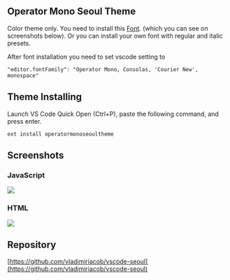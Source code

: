 ## Operator Mono Seoul Theme

Color theme only. You need to install this [Font](https://www.typography.com/blog/introducing-operator). (which you can see on screenshots below).
Or you can install your own font with regular and italic presets.

After font installation you need to set vscode setting to

```
"editor.fontFamily": "Operator Mono, Consolas, 'Courier New', monospace"
```

## Theme Installing

Launch VS Code Quick Open (Ctrl+P), paste the following command, and press enter.

```
ext install operatormonoseoultheme
```

## Screenshots

### JavaScript
![](https://raw.githubusercontent.com/vladimiriacob/vscode-seoul/master/screenshots/js.png)

### HTML
![](https://raw.githubusercontent.com/vladimiriacob/vscode-seoul/master/screenshots/html.png)

## Repository

[https://github.com/vladimiriacob/vscode-seoul](https://github.com/vladimiriacob/vscode-seoul)
